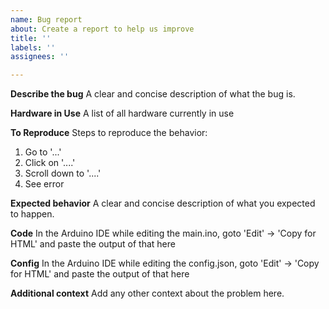 ```yaml
---
name: Bug report
about: Create a report to help us improve
title: ''
labels: ''
assignees: ''

---
```


**Describe the bug**
A clear and concise description of what the bug is.

**Hardware in Use**
A list of all hardware currently in use

**To Reproduce**
Steps to reproduce the behavior:
1. Go to '...'
2. Click on '....'
3. Scroll down to '....'
4. See error

**Expected behavior**
A clear and concise description of what you expected to happen.

**Code**
In the Arduino IDE while editing the main.ino, goto 'Edit' -> 'Copy for HTML' and paste the output of that here

**Config**
In the Arduino IDE while editing the config.json, goto 'Edit' -> 'Copy for HTML' and paste the output of that here

**Additional context**
Add any other context about the problem here.
